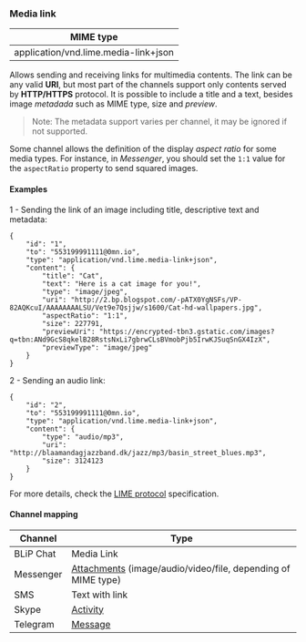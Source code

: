 ### Media link
| MIME type                            |
|--------------------------------------|
| application/vnd.lime.media-link+json |

Allows sending and receiving links for multimedia contents. The link can be any valid **URI**, but most part of the channels support only contents served by **HTTP/HTTPS** protocol. It is possible to include a title and a text, besides image *metadada* such as MIME type, size and *preview*.

> Note: The metadata support varies per channel, it may be ignored if not supported.

Some channel allows the definition of the display *aspect ratio* for some media types. For instance, in *Messenger*, you should set the `1:1` value for the `aspectRatio` property to send squared images.

#### Examples
1 - Sending the link of an image including title, descriptive text and metadata:

```http
{
    "id": "1",
    "to": "553199991111@0mn.io",
    "type": "application/vnd.lime.media-link+json",
    "content": {
        "title": "Cat",
        "text": "Here is a cat image for you!",
        "type": "image/jpeg",
        "uri": "http://2.bp.blogspot.com/-pATX0YgNSFs/VP-82AQKcuI/AAAAAAAALSU/Vet9e7Qsjjw/s1600/Cat-hd-wallpapers.jpg",
        "aspectRatio": "1:1",
        "size": 227791,
        "previewUri": "https://encrypted-tbn3.gstatic.com/images?q=tbn:ANd9GcS8qkelB28RstsNxLi7gbrwCLsBVmobPjb5IrwKJSuqSnGX4IzX",
        "previewType": "image/jpeg"
    }
}
```

2 - Sending an audio link:
```http
{
    "id": "2",
    "to": "553199991111@0mn.io",
    "type": "application/vnd.lime.media-link+json",
    "content": {
        "type": "audio/mp3",
        "uri": "http://blaamandagjazzband.dk/jazz/mp3/basin_street_blues.mp3",
        "size": 3124123
    }
}
```

For more details, check the [LIME protocol](http://limeprotocol.org/content-types.html#media-link) specification.

#### Channel mapping

| Channel              | Type                    | 
|--------------------|-------------------------|
| BLiP Chat          | Media Link         |
| Messenger          | [Attachments](https://developers.facebook.com/docs/messenger-platform/send-api-reference/image-attachment) (image/audio/video/file, depending of MIME type)  |
| SMS                | Text with link          |
| Skype              | [Activity](https://docs.botframework.com/en-us/skype/chat/#sending-messages-1)|
| Telegram           | [Message](https://core.telegram.org/bots/api#message)|

